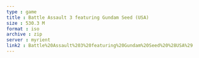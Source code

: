 ```yaml
---
type : game
title : Battle Assault 3 featuring Gundam Seed (USA)
size : 530.3 M
format : iso
archive : zip
server : myrient
link2 : Battle%20Assault%203%20featuring%20Gundam%20Seed%20%28USA%29
---
```

